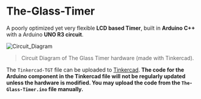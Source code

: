 # The-Glass-Timer
A poorly optimized yet very flexible **LCD based Timer**, built in **Arduino C++** with a Arduino **UNO R3 circuit**.

![Circuit_Diagram](https://user-images.githubusercontent.com/58790623/120945731-24714180-c708-11eb-91c6-cf1c56a407fa.png)
> Circuit Diagram of The Glass Timer hardware (made with Tinkercad).

The `Tinkercad-TGT` file can be uploaded to [Tinkercad](https://www.tinkercad.com/). **The code for the Arduino component in the Tinkercad file will not be regularly updated unless the hardware is modified. You may upload the code from the `The-Glass-Timer.ino` file manually.**

